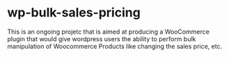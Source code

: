 ﻿# wp-bulk-sales-pricing
This is an ongoing projetc that is aimed at producing a WooCommerce plugin that would give wordpress users the ability to perform bulk manipulation of Woocommerce Products like changing the sales price, etc.
